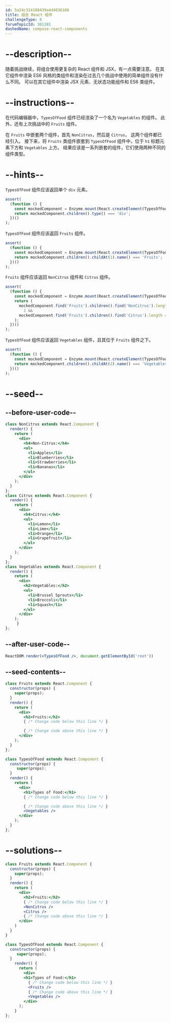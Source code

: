 ```yaml
---
id: 5a24c314108439a4d4036166
title: 组合 React 组件
challengeType: 6
forumTopicId: 301381
dashedName: compose-react-components
---
```


# --description--

随着挑战继续，将组合使用更复杂的 React 组件和 JSX，有一点需要注意。 在其它组件中渲染 ES6 风格的类组件和渲染在过去几个挑战中使用的简单组件没有什么不同。 可以在其它组件中渲染 JSX 元素、无状态功能组件和 ES6 类组件。

# --instructions--

在代码编辑器中，`TypesOfFood` 组件已经渲染了一个名为 `Vegetables` 的组件。 此外，还有上次挑战中的 `Fruits` 组件。

在 `Fruits` 中嵌套两个组件，首先 `NonCitrus`，然后是 `Citrus`， 这两个组件都已经引入。 接下来，将 `Fruits` 类组件嵌套到 `TypesOfFood` 组件中，位于 `h1` 标题元素下方和 `Vegetables` 上方。 结果应该是一系列嵌套的组件，它们使用两种不同的组件类型。

# --hints--

`TypesOfFood` 组件应该返回单个 `div` 元素。

```js
assert(
  (function () {
    const mockedComponent = Enzyme.mount(React.createElement(TypesOfFood));
    return mockedComponent.children().type() === 'div';
  })()
);
```

`TypesOfFood` 组件应该返回 `Fruits` 组件。

```js
assert(
  (function () {
    const mockedComponent = Enzyme.mount(React.createElement(TypesOfFood));
    return mockedComponent.children().childAt(1).name() === 'Fruits';
  })()
);
```

`Fruits` 组件应该返回 `NonCitrus` 组件和 `Citrus` 组件。

```js
assert(
  (function () {
    const mockedComponent = Enzyme.mount(React.createElement(TypesOfFood));
    return (
      mockedComponent.find('Fruits').children().find('NonCitrus').length ===
        1 &&
      mockedComponent.find('Fruits').children().find('Citrus').length === 1
    );
  })()
);
```

`TypesOfFood` 组件应该返回 `Vegetables` 组件，且其位于 `Fruits` 组件之下。

```js
assert(
  (function () {
    const mockedComponent = Enzyme.mount(React.createElement(TypesOfFood));
    return mockedComponent.children().childAt(2).name() === 'Vegetables';
  })()
);
```

# --seed--

## --before-user-code--

```jsx
class NonCitrus extends React.Component {
  render() {
    return (
      <div>
        <h4>Non-Citrus:</h4>
        <ul>
          <li>Apples</li>
          <li>Blueberries</li>
          <li>Strawberries</li>
          <li>Bananas</li>
        </ul>
      </div>
    );
  }
};
class Citrus extends React.Component {
  render() {
    return (
      <div>
        <h4>Citrus:</h4>
        <ul>
          <li>Lemon</li>
          <li>Lime</li>
          <li>Orange</li>
          <li>Grapefruit</li>
        </ul>
      </div>
    );
  }
};
class Vegetables extends React.Component {
  render() {
    return (
      <div>
        <h2>Vegetables:</h2>
        <ul>
          <li>Brussel Sprouts</li>
          <li>Broccoli</li>
          <li>Squash</li>
        </ul>
      </div>
    );
     }
};
```

## --after-user-code--

```jsx
ReactDOM.render(<TypesOfFood />, document.getElementById('root'))
```

## --seed-contents--

```jsx
class Fruits extends React.Component {
  constructor(props) {
    super(props);
  }
  render() {
    return (
      <div>
        <h2>Fruits:</h2>
        { /* Change code below this line */ }

        { /* Change code above this line */ }
      </div>
    );
  }
};

class TypesOfFood extends React.Component {
  constructor(props) {
     super(props);
  }
  render() {
    return (
      <div>
        <h1>Types of Food:</h1>
        { /* Change code below this line */ }

        { /* Change code above this line */ }
        <Vegetables />
      </div>
    );
  }
};
```

# --solutions--

```jsx
class Fruits extends React.Component {
  constructor(props) {
    super(props);
  }
  render() {
    return (
      <div>
        <h2>Fruits:</h2>
        { /* Change code below this line */ }
        <NonCitrus />
        <Citrus />
        { /* Change code above this line */ }
      </div>
    )
  }
}

class TypesOfFood extends React.Component {
  constructor(props) {
     super(props);
  }
    render() {
      return (
        <div>
        <h1>Types of Food:</h1>
          { /* Change code below this line */ }
          <Fruits />
          { /* Change code above this line */ }
          <Vegetables />
        </div>
      );
    }
};
```
